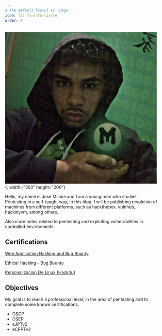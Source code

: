 ```yaml
---
# the default layout is 'page'
icon: fas fa-info-circle
order: 4
---
```



![profile](/assets/profile.webp){: width="300" height="200"} 

Hello, my name is Jose Milane and I am a young man who studies Pentesting in a self-taught way, In this blog, I will be publishing resolution of machines from different platforms, such as hackthebox, vulnhub, hackmyvm, among others.

Also more notes related to pentesting and exploiting vulnerabilities in controlled environments.

## Certifications


[Web Application Hacking and Bug Bounty](https://mhil4ne.github.io/certs/web-app-hacking.pdf)

[Ethical Hacking - Bug Bounty](https://mhil4ne.github.io/certs/bug-bounty.pdf)

[Personalizacion De Linux (Hack4u)](https://mhil4ne.github.io/certs/Personalizacion-de-linux.pdf)


## Objectives

My goal is to reach a professional level, in the area of pentesting and to complete some known certifications.

- OSCP
- OSEP
- eJPTv2
- eCPPTv2

